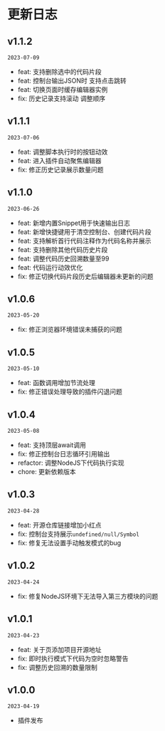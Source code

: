 # 更新日志

## v1.1.2

`2023-07-09`

- feat: 支持删除选中的代码片段
- feat: 控制台输出JSON时 支持点击跳转
- feat: 切换页面时缓存编辑器实例
- fix: 历史记录支持滚动 调整顺序

## v1.1.1

`2023-07-06`

- feat: 调整脚本执行时的按钮动效
- feat: 进入插件自动聚焦编辑器
- fix: 修正历史记录展示数量问题

## v1.1.0

`2023-06-26`

- feat: 新增内置Snippet用于快速输出日志
- feat: 新增快捷键用于清空控制台、创建代码片段
- feat: 支持解析首行代码注释作为代码名称并展示
- feat: 支持删除其他代码历史片段
- feat: 调整代码历史回溯数量至99
- feat: 代码运行动效优化
- fix: 修正切换代码片段历史后编辑器未更新的问题

## v1.0.6

`2023-05-20`

- fix: 修正浏览器环境错误未捕获的问题

## v1.0.5

`2023-05-10`

- feat: 函数调用增加节流处理
- fix: 修正错误处理导致的插件闪退问题

## v1.0.4

`2023-05-08`

- feat: 支持顶层await调用
- fix: 修正控制台日志循环引用输出
- refactor: 调整NodeJS下代码执行实现
- chore: 更新依赖版本

## v1.0.3

`2023-04-28`

- feat: 开源仓库链接增加小红点
- fix: 控制台支持展示`undefined/null/Symbol`
- fix: 修复无法设置手动触发模式的bug

## v1.0.2

`2023-04-24`

- fix: 修复NodeJS环境下无法导入第三方模块的问题

## v1.0.1

`2023-04-23`

- feat: 关于页添加项目开源地址
- fix: 即时执行模式下代码为空时忽略警告
- fix: 调整历史回溯的数量限制

## v1.0.0

`2023-04-19`

- 插件发布
